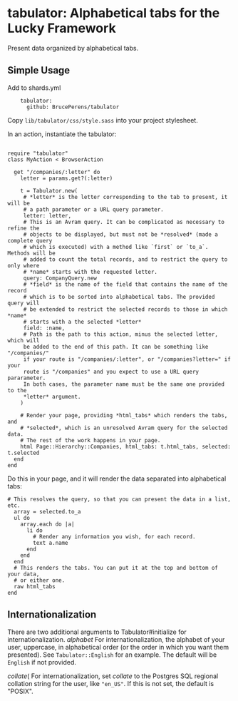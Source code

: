 # tabulator: Alphabetical tabs for the Lucky Framework
Present data organized by alphabetical tabs.

## Simple Usage
Add to shards.yml
```
    tabulator:
      github: BrucePerens/tabulator
```

Copy `lib/tabulator/css/style.sass` into your project stylesheet.

In an action, instantiate the tabulator:
```crystal

require "tabulator"
class MyAction < BrowserAction

  get "/companies/:letter" do
    letter = params.get?(:letter)

    t = Tabulator.new(
     # *letter* is the letter corresponding to the tab to present, it will be
     # a path parameter or a URL query parameter.
     letter: letter,
     # This is an Avram query. It can be complicated as necessary to refine the
     # objects to be displayed, but must not be *resolved* (made a complete query
     # which is executed) with a method like `first` or `to_a`. Methods will be
     # added to count the total records, and to restrict the query to only where
     # *name* starts with the requested letter.
     query: CompanyQuery.new
     # *field* is the name of the field that contains the name of the record
     # which is to be sorted into alphabetical tabs. The provided query will
     # be extended to restrict the selected records to those in which *name*
     # starts with a the selected *letter*
     field: :name,
     # Path is the path to this action, minus the selected letter, which will
     be added to the end of this path. It can be something like "/companies/" 
     if your route is "/companies/:letter", or "/companies?letter=" if your
     route is "/companies" and you expect to use a URL query pararameter.
     In both cases, the parameter name must be the same one provided to the
     *letter* argument.
    )

    # Render your page, providing *html_tabs* which renders the tabs, and
    # *selected*, which is an unresolved Avram query for the selected data.
    # The rest of the work happens in your page.
    html Page::Hierarchy::Companies, html_tabs: t.html_tabs, selected: t.selected
  end
end
```

Do this in your page, and it will render the data separated into alphabetical tabs:
```
# This resolves the query, so that you can present the data in a list, etc.
  array = selected.to_a
  ul do
    array.each do |a|
      li do
        # Render any information you wish, for each record.
        text a.name
      end
    end
  end
  # This renders the tabs. You can put it at the top and bottom of your data,
  # or either one.
  raw html_tabs
end
```

## Internationalization
There are two additional arguments to Tabulator#initialize for internationalization.
*alphabet*
For internationalization, the alphabet of your user, uppercase, in
alphabetical order (or the order in which you want them presented).
See `Tabulator::English` for an example. The default will be `English` if not
provided.
  
*collate*(
For internationalization, set *collate* to the Postgres SQL regional collation string
for the user, like `"en_US"`. If this is not set, the default is "POSIX".
